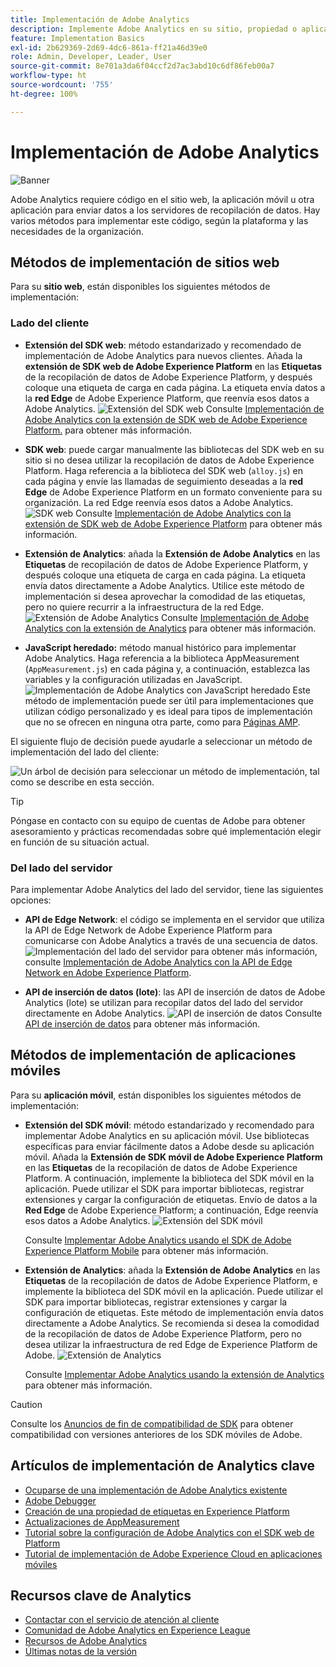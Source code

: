 ```yaml
---
title: Implementación de Adobe Analytics
description: Implemente Adobe Analytics en su sitio, propiedad o aplicación.
feature: Implementation Basics
exl-id: 2b629369-2d69-4dc6-861a-ff21a46d39e0
role: Admin, Developer, Leader, User
source-git-commit: 8e701a3da6f04ccf2d7ac3abd10c6df86feb00a7
workflow-type: ht
source-wordcount: '755'
ht-degree: 100%

---
```


# Implementación de Adobe Analytics

![Banner](../../assets/doc_banner_implement.png)

Adobe Analytics requiere código en el sitio web, la aplicación móvil u otra aplicación para enviar datos a los servidores de recopilación de datos. Hay varios métodos para implementar este código, según la plataforma y las necesidades de la organización.

## Métodos de implementación de sitios web

Para su **sitio web**, están disponibles los siguientes métodos de implementación:

### Lado del cliente

* **Extensión del SDK web**: método estandarizado y recomendado de implementación de Adobe Analytics para nuevos clientes. Añada la **extensión de SDK web de Adobe Experience Platform** en las **Etiquetas** de la recopilación de datos de Adobe Experience Platform, y después coloque una etiqueta de carga en cada página. La etiqueta envía datos a la **red Edge** de Adobe Experience Platform, que reenvía esos datos a Adobe Analytics.
  ![Extensión del SDK web](./assets/websdk-extension-implementation.png)
Consulte [Implementación de Adobe Analytics con la extensión de SDK web de Adobe Experience Platform.](./aep-edge/overview.md) para obtener más información.

* **SDK web**: puede cargar manualmente las bibliotecas del SDK web en su sitio si no desea utilizar la recopilación de datos de Adobe Experience Platform. Haga referencia a la biblioteca del SDK web (`alloy.js`) en cada página y envíe las llamadas de seguimiento deseadas a la **red Edge** de Adobe Experience Platform en un formato conveniente para su organización. La red Edge reenvía esos datos a Adobe Analytics.
  ![SDK web](./assets/websdk-implementation.png)
Consulte [Implementación de Adobe Analytics con la extensión de SDK web de Adobe Experience Platform](./aep-edge/overview.md) para obtener más información.

* **Extensión de Analytics**: añada la **Extensión de Adobe Analytics** en las **Etiquetas** de recopilación de datos de Adobe Experience Platform, y después coloque una etiqueta de carga en cada página. La etiqueta envía datos directamente a Adobe Analytics. Utilice este método de implementación si desea aprovechar la comodidad de las etiquetas, pero no quiere recurrir a la infraestructura de la red Edge.
  ![Extensión de Adobe Analytics](./assets/analytics-extension-implementation.png)
Consulte [Implementación de Adobe Analytics con la extensión de Analytics](launch/overview.md) para obtener más información.

* **JavaScript heredado:** método manual histórico para implementar Adobe Analytics. Haga referencia a la biblioteca AppMeasurement (`AppMeasurement.js`) en cada página y, a continuación, establezca las variables y la configuración utilizadas en JavaScript.
  ![Implementación de Adobe Analytics con JavaScript heredado](./assets/appmeasurement-implementation.png)
Este método de implementación puede ser útil para implementaciones que utilizan código personalizado y es ideal para tipos de implementación que no se ofrecen en ninguna otra parte, como para [Páginas AMP](other/amp.md).

El siguiente flujo de decisión puede ayudarle a seleccionar un método de implementación del lado del cliente:

![Un árbol de decisión para seleccionar un método de implementación, tal como se describe en esta sección.](./assets/decision-tree.png)


>[!TIP]
>
>Póngase en contacto con su equipo de cuentas de Adobe para obtener asesoramiento y prácticas recomendadas sobre qué implementación elegir en función de su situación actual.

### Del lado del servidor

Para implementar Adobe Analytics del lado del servidor, tiene las siguientes opciones:

* **API de Edge Network**: el código se implementa en el servidor que utiliza la API de Edge Network de Adobe Experience Platform para comunicarse con Adobe Analytics a través de una secuencia de datos.
  ![Implementación del lado del servidor](assets/edge-network-server-api.svg)
para obtener más información, consulte [Implementación de Adobe Analytics con la API de Edge Network en Adobe Experience Platform](/help/implement/aep-edge/api/overview.md).

* **API de inserción de datos (lote)**: las API de inserción de datos de Adobe Analytics (lote) se utilizan para recopilar datos del lado del servidor directamente en Adobe Analytics.
  ![API de inserción de datos](assets/analytics-apis.png)
Consulte [API de inserción de datos](../import/c-data-insertion-api/c-data-insertion-api.md) para obtener más información.

## Métodos de implementación de aplicaciones móviles

Para su **aplicación móvil**, están disponibles los siguientes métodos de implementación:

* **Extensión del SDK móvil**: método estandarizado y recomendado para implementar Adobe Analytics en su aplicación móvil. Use bibliotecas específicas para enviar fácilmente datos a Adobe desde su aplicación móvil. Añada la **Extensión de SDK móvil de Adobe Experience Platform** en las **Etiquetas** de la recopilación de datos de Adobe Experience Platform. A continuación, implemente la biblioteca del SDK móvil en la aplicación. Puede utilizar el SDK para importar bibliotecas, registrar extensiones y cargar la configuración de etiquetas. Envío de datos a la **Red Edge** de Adobe Experience Platform; a continuación, Edge reenvía esos datos a Adobe Analytics.
  ![Extensión del SDK móvil](./assets/mobilesdk-extension.png)

  Consulte [Implementar Adobe Analytics usando el SDK de Adobe Experience Platform Mobile](../implement/aep-edge/mobile-sdk/overview.md) para obtener más información.

* **Extensión de Analytics**: añada la **Extensión de Adobe Analytics** en las **Etiquetas** de la recopilación de datos de Adobe Experience Platform, e implemente la biblioteca del SDK móvil en la aplicación. Puede utilizar el SDK para importar bibliotecas, registrar extensiones y cargar la configuración de etiquetas. Este método de implementación envía datos directamente a Adobe Analytics. Se recomienda si desea la comodidad de la recopilación de datos de Adobe Experience Platform, pero no desea utilizar la infraestructura de red Edge de Experience Platform de Adobe.
  ![Extensión de Analytics](./assets/mobilesdk-analytics-extension.png)

  Consulte [Implementar Adobe Analytics usando la extensión de Analytics](../implement/aep-edge/mobile-sdk/overview.md) para obtener más información.


>[!CAUTION]
>
>Consulte los [Anuncios de fin de compatibilidad de SDK](https://developer.adobe.com/client-sdks/resources/sdks-end-of-support/) para obtener compatibilidad con versiones anteriores de los SDK móviles de Adobe.

## Artículos de implementación de Analytics clave

* [Ocuparse de una implementación de Adobe Analytics existente](/help/implement/prepare/existing-implementation.md)
* [Adobe Debugger](validate/debugger.md)
* [Creación de una propiedad de etiquetas en Experience Platform](launch/create-analytics-property.md)
* [Actualizaciones de AppMeasurement](appmeasurement-updates.md)
* [Tutorial sobre la configuración de Adobe Analytics con el SDK web de Platform](https://experienceleague.adobe.com/docs/platform-learn/implement-web-sdk/applications-setup/setup-analytics.html?lang=es)
* [Tutorial de implementación de Adobe Experience Cloud en aplicaciones móviles](https://experienceleague.adobe.com/docs/platform-learn/implement-mobile-sdk/overview.html?lang=es)


## Recursos clave de Analytics

* [Contactar con el servicio de atención al cliente](https://experienceleague.adobe.com/?support-solution=Analytics?lang=es#support)
* [Comunidad de Adobe Analytics en Experience League](https://experienceleaguecommunities.adobe.com/t5/adobe-analytics/ct-p/adobe-analytics-community?profile.language=es)
* [Recursos de Adobe Analytics](https://experienceleaguecommunities.adobe.com/t5/adobe-analytics-discussions/adobe-analytics-resources/m-p/276666?profile.language=es)
* [Últimas notas de la versión](../release-notes/latest.md)
